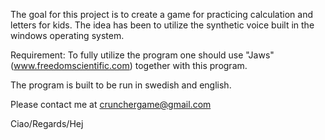 The goal for this project is to create a game for practicing calculation and letters for kids. The idea has been to utilize the synthetic voice built in the windows operating system.

Requirement: To fully utilize the program one should use "Jaws" (www.freedomscientific.com) together with this program.

The program is built to be run in swedish and english.

Please contact me at crunchergame@gmail.com

Ciao/Regards/Hej